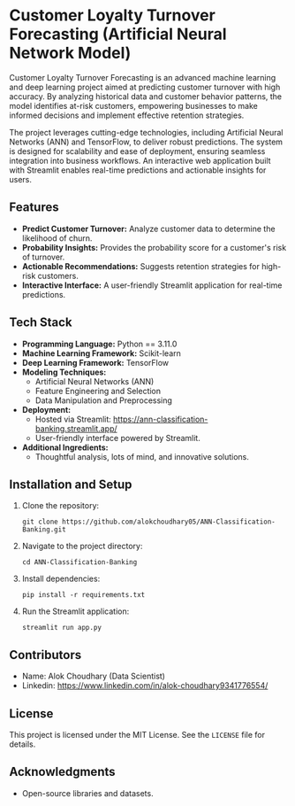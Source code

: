 # Customer Loyalty Turnover Forecasting (Artificial Neural Network Model) 

Customer Loyalty Turnover Forecasting is an advanced machine learning and deep learning project aimed at predicting customer turnover with high accuracy. By analyzing historical data and customer behavior patterns, the model identifies at-risk customers, empowering businesses to make informed decisions and implement effective retention strategies.

The project leverages cutting-edge technologies, including Artificial Neural Networks (ANN) and TensorFlow, to deliver robust predictions. The system is designed for scalability and ease of deployment, ensuring seamless integration into business workflows. An interactive web application built with Streamlit enables real-time predictions and actionable insights for users.

## Features
- **Predict Customer Turnover:** Analyze customer data to determine the likelihood of churn.
- **Probability Insights:** Provides the probability score for a customer's risk of turnover.
- **Actionable Recommendations:** Suggests retention strategies for high-risk customers.
- **Interactive Interface:** A user-friendly Streamlit application for real-time predictions.

## Tech Stack
- **Programming Language:** Python == 3.11.0
- **Machine Learning Framework:** Scikit-learn
- **Deep Learning Framework:** TensorFlow
- **Modeling Techniques:**
    - Artificial Neural Networks (ANN)
    - Feature Engineering and Selection
    - Data Manipulation and Preprocessing
- **Deployment:**
    - Hosted via Streamlit: https://ann-classification-banking.streamlit.app/
    - User-friendly interface powered by Streamlit.
- **Additional Ingredients:**
    - Thoughtful analysis, lots of mind, and innovative solutions.

## Installation and Setup
1. Clone the repository:
   ```base
   git clone https://github.com/alokchoudhary05/ANN-Classification-Banking.git

3. Navigate to the project directory:
   ```base
   cd ANN-Classification-Banking

5. Install dependencies:
   ```base
   pip install -r requirements.txt

7. Run the Streamlit application:
   ```base
   streamlit run app.py

## Contributors
- Name: Alok Choudhary (Data Scientist)
- Linkedin: https://www.linkedin.com/in/alok-choudhary9341776554/

## License
This project is licensed under the MIT License. See the `LICENSE` file for details.

## Acknowledgments
- Open-source libraries and datasets.


